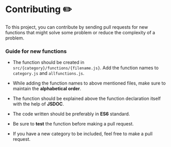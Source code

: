 # Contributing ✏️
 To this project, you can contribute by sending pull requests for new functions that might solve some problem or reduce the complexity of a problem.

### Guide for new functions
 
-  The function should be created in <code>src/{category}/functions/{filename.js}</code>. Add the function names to <code>category.js</code> and <code>allfunctions.js</code>.

- While adding the function names to above mentioned files, make sure to maintain the **alphabetical order**.

- The function should be explained above the function declaration itself with the help of **JSDOC**. 

- The code written should be preferably in **ES6** standard.

- Be sure to **test** the function before making a pull request. 

- If you have a new category to be included, feel free to make a pull request. 

